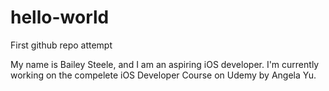# hello-world
First github repo attempt

My name is Bailey Steele, and I am an aspiring iOS developer. I'm currently working on the compelete iOS Developer Course on Udemy by Angela Yu.
